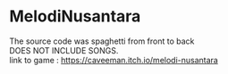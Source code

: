 # MelodiNusantara

The source code was spaghetti from front to back<br/>
DOES NOT INCLUDE SONGS.<br/>
link to game : https://caveeman.itch.io/melodi-nusantara
